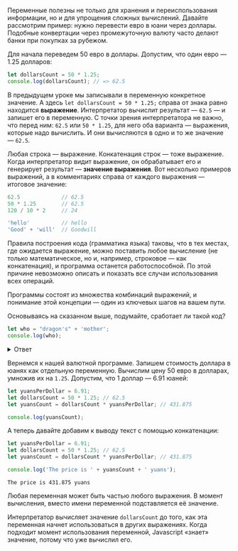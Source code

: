 
Переменные полезны не только для хранения и переиспользования информации, но и для упрощения сложных вычислений. Давайте рассмотрим пример: нужно перевести евро в юани через доллары. Подобные конвертации через промежуточную валюту часто делают банки при покупках за рубежом.

Для начала переведем 50 евро в доллары. Допустим, что один евро — 1.25 долларов:

```javascript
let dollarsCount = 50 * 1.25;
console.log(dollarsCount); // => 62.5
```

В предыдущем уроке мы записывали в переменную конкретное значение. А здесь `let dollarsCount = 50 * 1.25;` справа от знака равно находится **выражение**. Интерпретатор вычислит результат — `62.5` — и запишет его в переменную. С точки зрения интерпретатора не важно, что перед ним: `62.5` или `50 * 1.25`, для него оба варианта — выражения, которые надо вычислить. И они вычисляются в одно и то же значение — `62.5`.

Любая строка — выражение. Конкатенация строк — тоже выражение. Когда интерпретатор видит выражение, он обрабатывает его и генерирует результат — **значение выражения**. Вот несколько примеров выражений, а в комментариях справа от каждого выражения — итоговое значение:

```javascript
62.5             // 62.5
50 * 1.25        // 62.5
120 / 10 * 2     // 24

'hello'          // hello
'Good' + 'will'  // Goodwill
```

Правила построения кода (грамматика языка) таковы, что в тех местах, где ожидается выражение, можно поставить любое вычисление (не только математическое, но и, например, строковое — как конкатенация), и программа останется работоспособной. По этой причине невозможно описать и показать все случаи использования всех операций.

Программы состоят из множества комбинаций выражений, и понимание этой концепции — один из ключевых шагов на вашем пути.

Основываясь на сказанном выше, подумайте, сработает ли такой код?

```javascript
let who = "dragon's" + 'mother';
console.log(who);
```

<details>
<summary>Ответ</summary>

Да, сработает. Будет выведена строка `dragon'smother`.

</details>

Вернемся к нашей валютной программе. Запишем стоимость доллара в юанях как отдельную переменную. Вычислим цену 50 евро в долларах, умножив их на `1.25`. Допустим, что 1 доллар — 6.91 юаней:

```javascript
let yuansPerDollar = 6.91;
let dollarsCount = 50 * 1.25; // 62.5
let yuansCount = dollarsCount * yuansPerDollar; // 431.875

console.log(yuansCount);
```

А теперь давайте добавим к выводу текст с помощью конкатенации:

```javascript
let yuansPerDollar = 6.91;
let dollarsCount = 50 * 1.25; // 62.5
let yuansCount = dollarsCount * yuansPerDollar; // 431.875

console.log('The price is ' + yuansCount + ' yuans');
```

```text
The price is 431.875 yuans
```

Любая переменная может быть частью любого выражения. В момент вычисления, вместо имени переменной подставляется её значение.

Интерпретатор вычисляет значение `dollarsCount` до того, как эта  переменная начнет использоваться в других выражениях. Когда подходит момент использования переменной, Javascript «знает» значение, потому что уже вычислил его.
